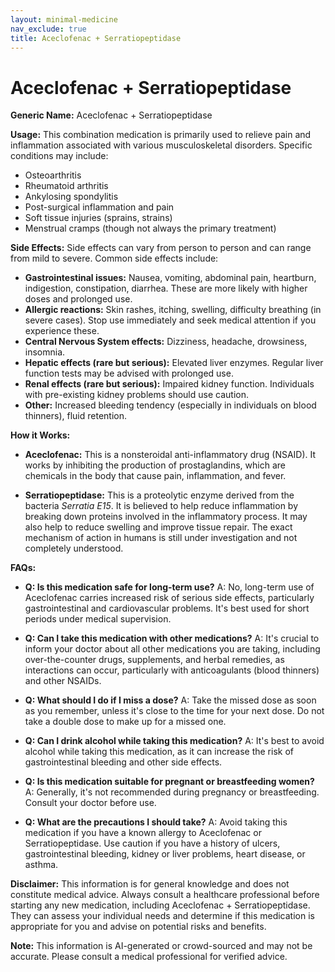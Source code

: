 ```yaml
---
layout: minimal-medicine
nav_exclude: true
title: Aceclofenac + Serratiopeptidase
---
```


# Aceclofenac + Serratiopeptidase

**Generic Name:** Aceclofenac + Serratiopeptidase

**Usage:** This combination medication is primarily used to relieve pain and inflammation associated with various musculoskeletal disorders.  Specific conditions may include:

* Osteoarthritis
* Rheumatoid arthritis
* Ankylosing spondylitis
* Post-surgical inflammation and pain
* Soft tissue injuries (sprains, strains)
* Menstrual cramps (though not always the primary treatment)


**Side Effects:**  Side effects can vary from person to person and can range from mild to severe.  Common side effects include:

* **Gastrointestinal issues:** Nausea, vomiting, abdominal pain, heartburn, indigestion, constipation, diarrhea.  These are more likely with higher doses and prolonged use.
* **Allergic reactions:** Skin rashes, itching, swelling, difficulty breathing (in severe cases).  Stop use immediately and seek medical attention if you experience these.
* **Central Nervous System effects:** Dizziness, headache, drowsiness, insomnia.
* **Hepatic effects (rare but serious):**  Elevated liver enzymes.  Regular liver function tests may be advised with prolonged use.
* **Renal effects (rare but serious):**  Impaired kidney function.  Individuals with pre-existing kidney problems should use caution.
* **Other:**  Increased bleeding tendency (especially in individuals on blood thinners), fluid retention.


**How it Works:**

* **Aceclofenac:**  This is a nonsteroidal anti-inflammatory drug (NSAID). It works by inhibiting the production of prostaglandins, which are chemicals in the body that cause pain, inflammation, and fever.

* **Serratiopeptidase:** This is a proteolytic enzyme derived from the bacteria *Serratia E15*.  It is believed to help reduce inflammation by breaking down proteins involved in the inflammatory process.  It may also help to reduce swelling and improve tissue repair. The exact mechanism of action in humans is still under investigation and not completely understood.


**FAQs:**

* **Q: Is this medication safe for long-term use?**  A: No, long-term use of Aceclofenac carries increased risk of serious side effects, particularly gastrointestinal and cardiovascular problems. It's best used for short periods under medical supervision.

* **Q: Can I take this medication with other medications?** A:  It's crucial to inform your doctor about all other medications you are taking, including over-the-counter drugs, supplements, and herbal remedies, as interactions can occur, particularly with anticoagulants (blood thinners) and other NSAIDs.

* **Q: What should I do if I miss a dose?** A: Take the missed dose as soon as you remember, unless it's close to the time for your next dose. Do not take a double dose to make up for a missed one.

* **Q: Can I drink alcohol while taking this medication?** A:  It's best to avoid alcohol while taking this medication, as it can increase the risk of gastrointestinal bleeding and other side effects.

* **Q:  Is this medication suitable for pregnant or breastfeeding women?** A:  Generally, it's not recommended during pregnancy or breastfeeding.  Consult your doctor before use.

* **Q: What are the precautions I should take?** A:  Avoid taking this medication if you have a known allergy to Aceclofenac or Serratiopeptidase.  Use caution if you have a history of ulcers, gastrointestinal bleeding, kidney or liver problems, heart disease, or asthma.


**Disclaimer:** This information is for general knowledge and does not constitute medical advice. Always consult a healthcare professional before starting any new medication, including Aceclofenac + Serratiopeptidase. They can assess your individual needs and determine if this medication is appropriate for you and advise on potential risks and benefits.


**Note:** This information is AI-generated or crowd-sourced and may not be accurate. Please consult a medical professional for verified advice.